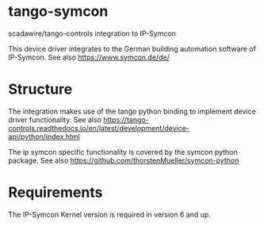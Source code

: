 # tango-symcon

scadawire/tango-controls integration to IP-Symcon

This device driver integrates to the German building automation software of IP-Symcon. See also https://www.symcon.de/de/

# Structure

The integration makes use of the tango python binding to implement device driver functionality.
See also https://tango-controls.readthedocs.io/en/latest/development/device-api/python/index.html

The ip symcon specific functionality is covered by the symcon python package.
See also https://github.com/thorstenMueller/symcon-python

# Requirements

The IP-Symcon Kernel version is required in version 6 and up.
